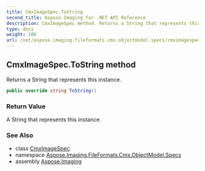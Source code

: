 ```yaml
---
title: CmxImageSpec.ToString
second_title: Aspose.Imaging for .NET API Reference
description: CmxImageSpec method. Returns a String that represents this instance
type: docs
weight: 100
url: /net/aspose.imaging.fileformats.cmx.objectmodel.specs/cmximagespec/tostring/
---
```

## CmxImageSpec.ToString method

Returns a String that represents this instance.

```csharp
public override string ToString()
```

### Return Value

A String that represents this instance.

### See Also

* class [CmxImageSpec](../)
* namespace [Aspose.Imaging.FileFormats.Cmx.ObjectModel.Specs](../../cmximagespec/)
* assembly [Aspose.Imaging](../../../)


